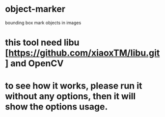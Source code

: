 # object-marker
bounding box mark objects in images

# this tool need libu [https://github.com/xiaoxTM/libu.git] and OpenCV

# to see how it works, please run it without any options, then it will show the options usage.
